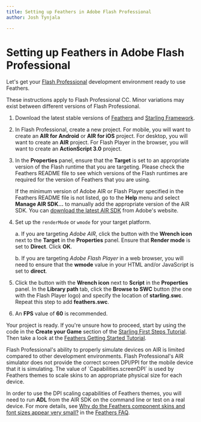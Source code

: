 ```yaml
---
title: Setting up Feathers in Adobe Flash Professional  
author: Josh Tynjala

---
```

# Setting up Feathers in Adobe Flash Professional

Let's get your [Flash Professional](http://www.adobe.com/products/flash.html) development environment ready to use Feathers.

<aside class="info">These instructions apply to Flash Professional CC. Minor variations may exist between different versions of Flash Professional.</aside>

1. Download the latest stable versions of [Feathers](http://feathersui.com/download/) and [Starling Framework](http://gamua.com/starling/download/).

2. In Flash Professional, create a new project. For mobile, you will want to create an **AIR for Android** or **AIR for iOS** project. For desktop, you will want to create an **AIR** project. For Flash Player in the browser, you will want to create an **ActionScript 3.0** project.

3. In the **Properties** panel, ensure that the **Target** is set to an appropriate version of the Flash runtime that you are targeting. Please check the Feathers README file to see which versions of the Flash runtimes are required for the version of Feathers that you are using.

	If the minimum version of Adobe AIR or Flash Player specified in the Feathers README file is not listed, go to the **Help** menu and select **Manage AIR SDK…** to manually add the appropriate version of the AIR SDK. You can [download the latest AIR SDK](http://www.adobe.com/devnet/air/air-sdk-download.html) from Adobe's website.

4. Set up the `renderMode` or `wmode` for your target platform.

	a. If you are targeting *Adobe AIR*, click the button with the **Wrench icon** next to the **Target** in the **Properties** panel. Ensure that **Render mode** is set to **Direct**. Click **OK**.

	b. If you are targeting *Adobe Flash Player* in a web browser, you will need to ensure that the **wmode** value in your HTML and/or JavaScript is set to **direct**.

5. Click the button with the **Wrench icon** next to **Script** in the **Properties** panel. In the **Library path** tab, click the **Browse to SWC** button (the one with the Flash Player logo) and specify the location of **starling.swc**. Repeat this step to add **feathers.swc**.

6. An **FPS** value of **60** is recommended.

Your project is ready. If you're unsure how to proceed, start by using the code in the **Create your Game** section of the [Starling First Steps Tutorial](http://gamua.com/starling/first-steps/). Then take a look at the [Feathers Getting Started Tutorial](getting-started.html).

<aside class="warn">Flash Professional's ability to properly simulate devices on AIR is limited compared to other development environments. Flash Professional's AIR simulator does not provide the correct screen DPI/PPI for the mobile device that it is simulating. The value of `Capabilities.screenDPI` is used by Feathers themes to scale skins to an appropriate physical size for each device.

In order to use the DPI scaling capabilities of Feathers themes, you will need to run **ADL** from the AIR SDK on the command line or test on a real device. For more details, see [Why do the Feathers component skins and font sizes appear very small?](faq/display-density.html) in the [Feathers FAQ](faq/index.html).</aside>